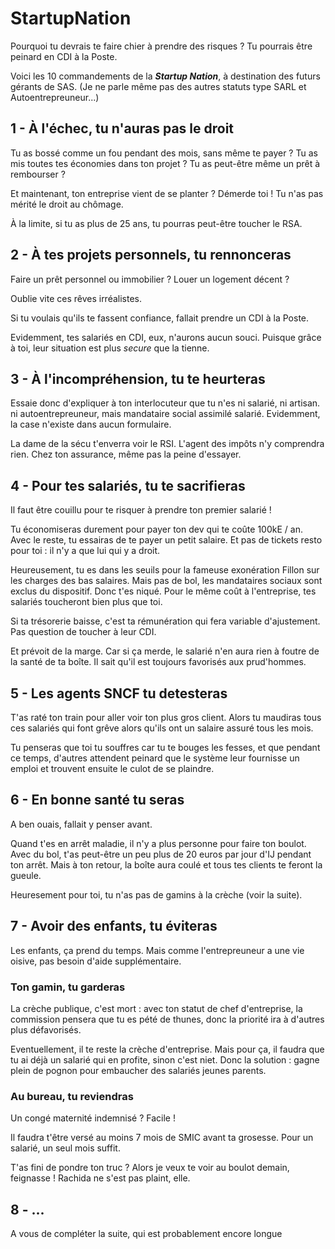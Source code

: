 # StartupNation

Pourquoi tu devrais te faire chier à prendre des risques ?
Tu pourrais être peinard en CDI à la Poste.

Voici les 10 commandements de la ***Startup Nation***, à destination des futurs gérants de SAS.
(Je ne parle même pas des autres statuts type SARL et Autoentrepreuneur...)

## 1 - À l'échec, tu n'auras pas le droit

Tu as bossé comme un fou pendant des mois, sans même te payer ?
Tu as mis toutes tes économies dans ton projet ?
Tu as peut-être même un prêt à rembourser ?

Et maintenant, ton entreprise vient de se planter ?
Démerde toi ! Tu n'as pas mérité le droit au chômage.

À la limite, si tu as plus de 25 ans, tu pourras peut-être toucher le RSA.

## 2 - À tes projets personnels, tu rennonceras

Faire un prêt personnel ou immobilier ?
Louer un logement décent ?

Oublie vite ces rêves irréalistes.

Si tu voulais qu'ils te fassent confiance, fallait prendre un CDI à la Poste.

Evidemment, tes salariés en CDI, eux, n'aurons aucun souci. Puisque grâce à toi, leur situation est plus *secure* que la tienne.

## 3 - À l'incompréhension, tu te heurteras

Essaie donc d'expliquer à ton interlocuteur que tu n'es ni salarié, ni artisan. ni autoentrepreuneur, mais mandataire social assimilé salarié.
Evidemment, la case n'existe dans aucun formulaire.

La dame de la sécu t'enverra voir le RSI. L'agent des impôts n'y comprendra rien. Chez ton assurance, même pas la peine d'essayer.

## 4 - Pour tes salariés, tu te sacrifieras

Il faut être couillu pour te risquer à prendre ton premier salarié !

Tu économiseras durement pour payer ton dev qui te coûte 100kE / an.
Avec le reste, tu essairas de te payer un petit salaire. Et pas de tickets resto pour toi : il n'y a que lui qui y a droit.

Heureusement, tu es dans les seuils pour la fameuse exonération Fillon sur les charges des bas salaires. Mais pas de bol, les mandataires sociaux sont exclus du dispositif. Donc t'es niqué. Pour le même coût à l'entreprise, tes salariés toucheront bien plus que toi.

Si ta trésorerie baisse, c'est ta rémunération qui fera variable d'ajustement. Pas question de toucher à leur CDI.

Et prévoit de la marge. Car si ça merde, le salarié n'en aura rien à foutre de la santé de ta boîte. Il sait qu'il est toujours favorisés aux prud'hommes.

## 5 - Les agents SNCF tu detesteras

T'as raté ton train pour aller voir ton plus gros client. Alors tu maudiras tous ces salariés qui font grêve alors qu'ils ont un salaire assuré tous les mois.

Tu penseras que toi tu souffres car tu te bouges les fesses, et que pendant ce temps, d'autres attendent peinard que le système leur fournisse un emploi et trouvent ensuite le culot de se plaindre.

## 6 - En bonne santé tu seras

A ben ouais, fallait y penser avant.

Quand t'es en arrêt maladie, il n'y a plus personne pour faire ton boulot.
Avec du bol, t'as peut-être un peu plus de 20 euros par jour d'IJ pendant ton arrêt.
Mais à ton retour, la boîte aura coulé et tous tes clients te feront la gueule.

Heuresement pour toi, tu n'as pas de gamins à la crèche (voir la suite).

## 7 - Avoir des enfants, tu éviteras

Les enfants, ça prend du temps. Mais comme l'entrepreuneur a une vie oisive, pas besoin d'aide supplémentaire.

### Ton gamin, tu garderas

La crèche publique, c'est mort : avec ton statut de chef d'entreprise, la commission pensera que tu es pété de thunes, donc la priorité ira à d'autres plus défavorisés.

Eventuellement, il te reste la crèche d'entreprise. Mais pour ça, il faudra que tu ai déjà un salarié qui en profite, sinon c'est niet. Donc la solution : gagne plein de pognon pour embaucher des salariés jeunes parents.

### Au bureau, tu reviendras

Un congé maternité indemnisé ? Facile !

Il faudra t'être versé au moins 7 mois de SMIC avant ta grosesse.
Pour un salarié, un seul mois suffit.

T'as fini de pondre ton truc ? Alors je veux te voir au boulot demain, feignasse ! Rachida ne s'est pas plaint, elle.

## 8 - ...
A vous de compléter la suite, qui est probablement encore longue
